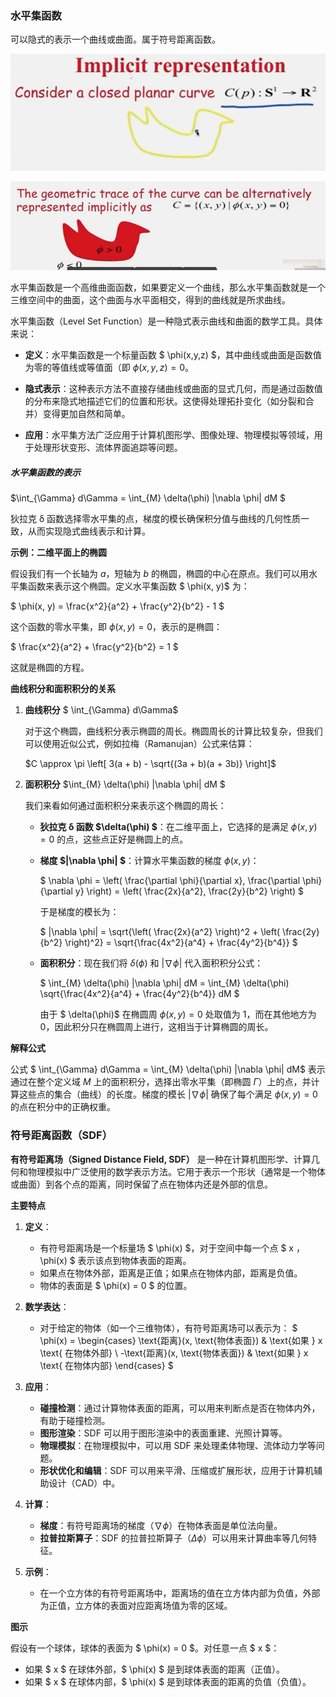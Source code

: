 ### 水平集函数

可以隐式的表示一个曲线或曲面。属于符号距离函数。



![image-20240718102525880](https://raw.githubusercontent.com/poinne/md-pic/main/image-20240718102525880.png)

![image-20240718102601933](https://raw.githubusercontent.com/poinne/md-pic/main/image-20240718102601933.png)

水平集函数是一个高维曲面函数，如果要定义一个曲线，那么水平集函数就是一个三维空间中的曲面，这个曲面与水平面相交，得到的曲线就是所求曲线。

水平集函数（Level Set Function）是一种隐式表示曲线和曲面的数学工具。具体来说：

- **定义**：水平集函数是一个标量函数 $ \phi(x,y,z) $，其中曲线或曲面是函数值为零的等值线或等值面（即 $\phi(x,y,z) = 0$。

- **隐式表示**：这种表示方法不直接存储曲线或曲面的显式几何，而是通过函数值的分布来隐式地描述它们的位置和形状。这使得处理拓扑变化（如分裂和合并）变得更加自然和简单。

- **应用**：水平集方法广泛应用于计算机图形学、图像处理、物理模拟等领域，用于处理形状变形、流体界面追踪等问题。

##### 水平集函数的表示

 $\int_{\Gamma} d\Gamma  = \int_{M} \delta(\phi) |\nabla \phi| dM $

狄拉克 δ 函数选择零水平集的点，梯度的模长确保积分值与曲线的几何性质一致，从而实现隐式曲线表示和计算。

**示例：二维平面上的椭圆**

假设我们有一个长轴为 $a$，短轴为 $b$ 的椭圆，椭圆的中心在原点。我们可以用水平集函数来表示这个椭圆。定义水平集函数 $ \phi(x, y)$ 为：

$ 
\phi(x, y) = \frac{x^2}{a^2} + \frac{y^2}{b^2} - 1
$

这个函数的零水平集，即 $\phi(x, y) = 0$，表示的是椭圆：

$ 
\frac{x^2}{a^2} + \frac{y^2}{b^2} = 1
$

这就是椭圆的方程。

**曲线积分和面积积分的关系**

1. **曲线积分** $ \int_{\Gamma} d\Gamma$

   对于这个椭圆，曲线积分表示椭圆的周长。椭圆周长的计算比较复杂，但我们可以使用近似公式，例如拉梅（Ramanujan）公式来估算：

   $C \approx \pi \left[ 3(a + b) - \sqrt{(3a + b)(a + 3b)} \right]$
   
2. **面积积分** $\int_{M} \delta(\phi) |\nabla \phi| dM $

   我们来看如何通过面积积分来表示这个椭圆的周长：

   - **狄拉克 δ 函数 $\delta(\phi) $**：在二维平面上，它选择的是满足 $\phi(x, y) = 0$ 的点，这些点正好是椭圆上的点。
   - **梯度 $|\nabla \phi| $**：计算水平集函数的梯度 $\phi(x, y)$：

     $ 
     \nabla \phi = \left( \frac{\partial \phi}{\partial x}, \frac{\partial \phi}{\partial y} \right) = \left( \frac{2x}{a^2}, \frac{2y}{b^2} \right)
     $

     于是梯度的模长为：

     $ 
     |\nabla \phi| = \sqrt{\left( \frac{2x}{a^2} \right)^2 + \left( \frac{2y}{b^2} \right)^2} = \sqrt{\frac{4x^2}{a^4} + \frac{4y^2}{b^4}}
     $

   - **面积积分**：现在我们将 $\delta(\phi)$ 和 $|\nabla \phi|$ 代入面积积分公式：

     $ 
     \int_{M} \delta(\phi) |\nabla \phi| dM = \int_{M} \delta(\phi) \sqrt{\frac{4x^2}{a^4} + \frac{4y^2}{b^4}} dM
     $

     由于 $ \delta(\phi)$ 在椭圆周 $\phi(x, y) = 0$ 处取值为 1，而在其他地方为 0，因此积分只在椭圆周上进行，这相当于计算椭圆的周长。

**解释公式**

公式 $ \int_{\Gamma} d\Gamma = \int_{M} \delta(\phi) |\nabla \phi| dM$ 表示通过在整个定义域 $M$ 上的面积积分，选择出零水平集（即椭圆 $\Gamma$）上的点，并计算这些点的集合（曲线）的长度。梯度的模长 $|\nabla \phi|$ 确保了每个满足 $\phi(x, y) = 0$ 的点在积分中的正确权重。

### 符号距离函数（SDF）

**有符号距离场（Signed Distance Field, SDF）** 是一种在计算机图形学、计算几何和物理模拟中广泛使用的数学表示方法。它用于表示一个形状（通常是一个物体或曲面）到各个点的距离，同时保留了点在物体内还是外部的信息。

**主要特点**

1. **定义**：
   - 有符号距离场是一个标量场 $  \phi(x) $，对于空间中每一个点 $ x $，$ \phi(x) $ 表示该点到物体表面的距离。
   - 如果点在物体外部，距离是正值；如果点在物体内部，距离是负值。
   - 物体的表面是 $  \phi(x) = 0 $ 的位置。

2. **数学表达**：
   - 对于给定的物体（如一个三维物体），有符号距离场可以表示为：
     $ 
     \phi(x) = \begin{cases}
     \text{距离}(x, \text{物体表面}) & \text{如果 } x \text{ 在物体外部} \\
     -\text{距离}(x, \text{物体表面}) & \text{如果 } x \text{ 在物体内部}
     \end{cases}
     $

3. **应用**：
   - **碰撞检测**：通过计算物体表面的距离，可以用来判断点是否在物体内外，有助于碰撞检测。
   - **图形渲染**：SDF 可以用于图形渲染中的表面重建、光照计算等。
   - **物理模拟**：在物理模拟中，可以用 SDF 来处理柔体物理、流体动力学等问题。
   - **形状优化和编辑**：SDF 可以用来平滑、压缩或扩展形状，应用于计算机辅助设计（CAD）中。

4. **计算**：
   - **梯度**：有符号距离场的梯度（$\nabla \phi$）在物体表面是单位法向量。
   - **拉普拉斯算子**：SDF 的拉普拉斯算子（$\Delta \phi$）可以用来计算曲率等几何特征。

5. **示例**：
   - 在一个立方体的有符号距离场中，距离场的值在立方体内部为负值，外部为正值，立方体的表面对应距离场值为零的区域。

**图示**

假设有一个球体，球体的表面为 $ \phi(x) = 0 $。对任意一点 $ x $：
- 如果 $ x $ 在球体外部，$ \phi(x) $ 是到球体表面的距离（正值）。
- 如果 $ x $ 在球体内部，$ \phi(x) $ 是到球体表面的距离的负值（负值）。
